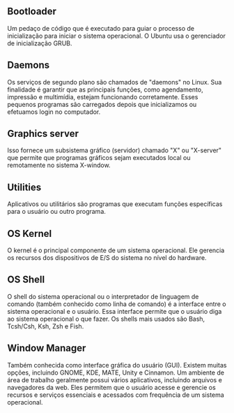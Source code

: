 
## Bootloader
Um pedaço de código que é executado para guiar o processo de inicialização para iniciar o sistema operacional. O Ubuntu usa o gerenciador de inicialização GRUB.

## Daemons
Os serviços de segundo plano são chamados de "daemons" no Linux. Sua finalidade é garantir que as principais funções, como agendamento, impressão e multimídia, estejam funcionando corretamente. Esses pequenos programas são carregados depois que inicializamos ou efetuamos login no computador.

## Graphics server
Isso fornece um subsistema gráfico (servidor) chamado "X" ou "X-server" que permite que programas gráficos sejam executados local ou remotamente no sistema X-window.

## Utilities
Aplicativos ou utilitários são programas que executam funções específicas para o usuário ou outro programa.

## OS Kernel
O kernel é o principal componente de um sistema operacional. Ele gerencia os recursos dos dispositivos de E/S do sistema no nível do hardware.

## OS Shell
O shell do sistema operacional ou o interpretador de linguagem de comando (também conhecido como linha de comando) é a interface entre o sistema operacional e o usuário. Essa interface permite que o usuário diga ao sistema operacional o que fazer. Os shells mais usados ​​são Bash, Tcsh/Csh, Ksh, Zsh e Fish.

## Window Manager
Também conhecida como interface gráfica do usuário (GUI). Existem muitas opções, incluindo GNOME, KDE, MATE, Unity e Cinnamon. Um ambiente de área de trabalho geralmente possui vários aplicativos, incluindo arquivos e navegadores da web. Eles permitem que o usuário acesse e gerencie os recursos e serviços essenciais e acessados ​​com frequência de um sistema operacional.